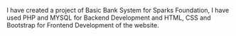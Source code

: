 I have created a project of Basic Bank System for Sparks Foundation, I have used PHP and MYSQL for Backend Development and HTML, CSS and Bootstrap for Frontend Development of the website.
